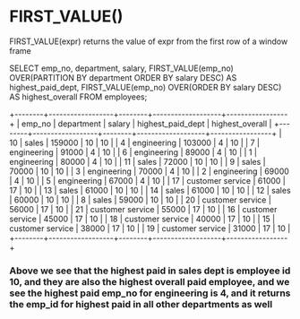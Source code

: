 # FIRST_VALUE()

FIRST_VALUE(expr) returns the value of expr from the first row of a window frame 

SELECT 
    emp_no,
    department,
    salary,
    FIRST_VALUE(emp_no) OVER(PARTITION BY department ORDER BY salary DESC) AS highest_paid_dept,
    FIRST_VALUE(emp_no) OVER(ORDER BY salary DESC) AS highest_overall
FROM employees;

+--------+------------------+--------+-------------------+-----------------+
| emp_no | department       | salary | highest_paid_dept | highest_overall |
+--------+------------------+--------+-------------------+-----------------+
|     10 | sales            | 159000 |                10 |              10 |
|      4 | engineering      | 103000 |                 4 |              10 |
|      7 | engineering      |  91000 |                 4 |              10 |
|      6 | engineering      |  89000 |                 4 |              10 |
|      1 | engineering      |  80000 |                 4 |              10 |
|     11 | sales            |  72000 |                10 |              10 |
|      9 | sales            |  70000 |                10 |              10 |
|      3 | engineering      |  70000 |                 4 |              10 |
|      2 | engineering      |  69000 |                 4 |              10 |
|      5 | engineering      |  67000 |                 4 |              10 |
|     17 | customer service |  61000 |                17 |              10 |
|     13 | sales            |  61000 |                10 |              10 |
|     14 | sales            |  61000 |                10 |              10 |
|     12 | sales            |  60000 |                10 |              10 |
|      8 | sales            |  59000 |                10 |              10 |
|     20 | customer service |  56000 |                17 |              10 |
|     21 | customer service |  55000 |                17 |              10 |
|     16 | customer service |  45000 |                17 |              10 |
|     18 | customer service |  40000 |                17 |              10 |
|     15 | customer service |  38000 |                17 |              10 |
|     19 | customer service |  31000 |                17 |              10 |
+--------+------------------+--------+-------------------+-----------------+

### Above we see that the highest paid in sales dept is employee id 10, and they are also the highest overall paid employee, and we see the highest paid emp_no for engineering is 4, and it returns the emp_id for highest paid in all other departments as well